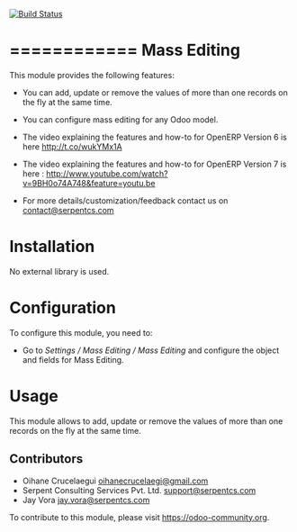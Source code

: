 [![Build Status](https://travis-ci.org/JayVora-SerpentCS/MassEditing.svg?branch=11.0)](https://travis-ci.org/JayVora-SerpentCS/MassEditing)

============
Mass Editing
============

This module provides the following features:

* You can add, update or remove the values of more than one records on the fly at the same time.

* You can configure mass editing for any Odoo model.

* The video explaining the features and how-to for OpenERP Version 6 is here http://t.co/wukYMx1A

* The video explaining the features and how-to for OpenERP Version 7 is here : http://www.youtube.com/watch?v=9BH0o74A748&feature=youtu.be

* For more details/customization/feedback contact us on contact@serpentcs.com

Installation
============

No external library is used.

Configuration
=============

To configure this module, you need to:

* Go to *Settings / Mass Editing / Mass Editing* and configure the object and fields for Mass Editing.

Usage
=====

This module allows to add, update or remove the values of more than one records on the fly at the same time.

Contributors
------------

* Oihane Crucelaegui <oihanecrucelaegi@gmail.com>
* Serpent Consulting Services Pvt. Ltd. <support@serpentcs.com>
* Jay Vora <jay.vora@serpentcs.com>


To contribute to this module, please visit https://odoo-community.org.
